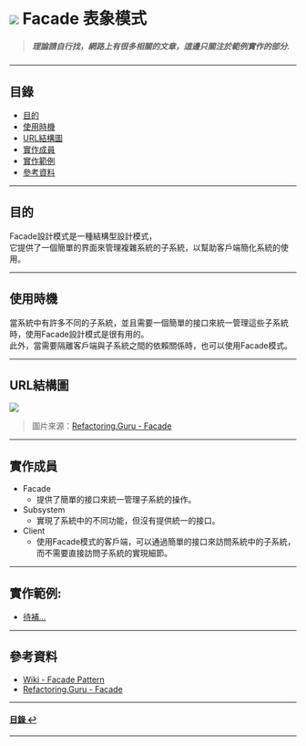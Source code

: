 # ![](https://drive.google.com/uc?id=10INx5_pkhMcYRdx_OO4rXNXxcsvPtBYq) Facade 表象模式  
> ##### 理論請自行找，網路上有很多相關的文章，這邊只關注於範例實作的部分.

---

<!--ts-->
## 目錄
* [目的](#目的)
* [使用時機](#使用時機)
* [URL結構圖](#url結構圖)
* [實作成員](#實作成員)
* [實作範例](#實作範例)
* [參考資料](#參考資料)
<!--te-->

---

## 目的
Facade設計模式是一種結構型設計模式，<br>
它提供了一個簡單的界面來管理複雜系統的子系統，以幫助客戶端簡化系統的使用。

---

## 使用時機
當系統中有許多不同的子系統，並且需要一個簡單的接口來統一管理這些子系統時，使用Facade設計模式是很有用的。<br>
此外，當需要隔離客戶端與子系統之間的依賴關係時，也可以使用Facade模式。

---

## URL結構圖
![](https://drive.google.com/uc?id=1zbYjV-d-9HoPVirmfaH0GmdDVTzRV76T)
> 圖片來源：[Refactoring.Guru - Facade](https://refactoring.guru/design-patterns/facade)

---

## 實作成員
* Facade
  * 提供了簡單的接口來統一管理子系統的操作。
* Subsystem
  * 實現了系統中的不同功能，但沒有提供統一的接口。
* Client
  * 使用Facade模式的客戶端，可以通過簡單的接口來訪問系統中的子系統，而不需要直接訪問子系統的實現細節。

---

## 實作範例:
- [待補...]() 

---

## 參考資料
* [Wiki - Facade Pattern](https://en.wikipedia.org/wiki/Facade_pattern) <br>
* [Refactoring.Guru - Facade](https://refactoring.guru/design-patterns/facade) <br>

---

<!--ts-->
#### [目錄 ↩](#目錄)
<!--te-->
---
